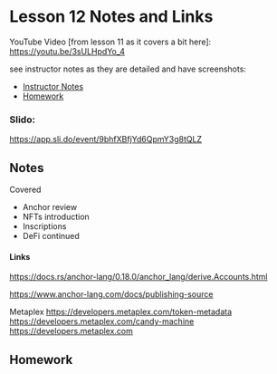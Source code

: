 # Lesson 12 Notes and Links

YouTube Video [from lesson 11 as it covers a bit here]:
https://youtu.be/3sULHpdYo_4


see instructor notes as they are detailed and have screenshots:
 - [Instructor Notes](../instructor_slide_notes_and_homework/Lesson12.pdf)
 - [Homework](../instructor_slide_notes_and_homework/Homework12.pdf)


### Slido:
https://app.sli.do/event/9bhfXBfjYd6QpmY3g8tQLZ


## Notes

Covered
 - Anchor review
 - NFTs introduction
 - Inscriptions
 - DeFi continued

#### Links

https://docs.rs/anchor-lang/0.18.0/anchor_lang/derive.Accounts.html

https://www.anchor-lang.com/docs/publishing-source


Metaplex
https://developers.metaplex.com/token-metadata
https://developers.metaplex.com/candy-machine
https://developers.metaplex.com


## Homework




